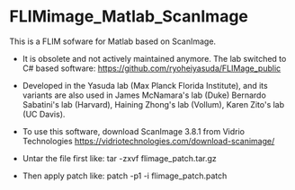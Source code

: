 # FLIMimage_Matlab_ScanImage
This is a FLIM sofware for Matlab based on ScanImage.

* It is obsolete and not actively maintained anymore. The lab switched to C# based software: 
https://github.com/ryoheiyasuda/FLIMage_public

* Developed in the Yasuda lab (Max Planck Florida Institute), 
and its variants are also used in James McNamara's lab (Duke) Bernardo Sabatini's lab (Harvard), Haining Zhong's lab (Vollum), 
Karen Zito's lab (UC Davis).

* To use this software, download ScanImage 3.8.1 from Vidrio Technologies 
https://vidriotechnologies.com/download-scanimage/

* Untar the file first like: tar -zxvf flimage_patch.tar.gz

* Then apply patch like: patch -p1 -i flimage_patch.patch
